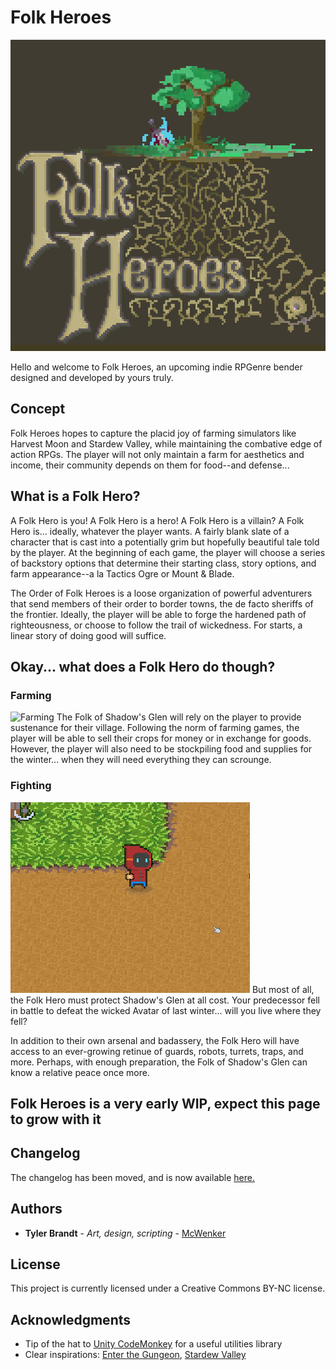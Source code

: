 # Folk Heroes
![Logo](DemoImages/folkheroes.gif?raw=true)

Hello and welcome to Folk Heroes, an upcoming indie RPGenre bender designed and developed by yours truly.

## Concept

Folk Heroes hopes to capture the placid joy of farming simulators like Harvest Moon and Stardew Valley, while maintaining the combative edge of action RPGs.
The player will not only maintain a farm for aesthetics and income, their community depends on them for food--and defense...

## What is a Folk Hero?

A Folk Hero is you! A Folk Hero is a hero! A Folk Hero is a villain? A Folk Hero is… ideally, whatever the player wants. A fairly blank slate of a character that is cast into a potentially grim but hopefully beautiful tale told by the player. At the beginning of each game, the player will choose a series of backstory options that determine their starting class, story options, and farm appearance--a la Tactics Ogre or Mount & Blade.

The Order of Folk Heroes is a loose organization of powerful adventurers that send members of their order to border towns, the de facto sheriffs of the frontier. Ideally, the player will be able to forge the hardened path of righteousness, or choose to follow the trail of wickedness. For starts, a linear story of doing good will suffice.

## Okay... what does a Folk Hero do though?
### Farming
![Farming](DemoImages/farm.gif?raw=true "Some plants will also be a little pickier...")
The Folk of Shadow's Glen will rely on the player to provide sustenance for their village. Following the norm of farming games, the player will be able to sell their crops for money or in exchange for goods. However, the player will also need to be stockpiling food and supplies for the winter... when they will need everything they can scrounge.

### Fighting
![Fighting](DemoImages/punch.gif?raw=true "Fists, swords, bombs, guns, lightning...")
But most of all, the Folk Hero must protect Shadow's Glen at all cost. Your predecessor fell in battle to defeat the wicked Avatar of last winter... will you live where they fell?

In addition to their own arsenal and badassery, the Folk Hero will have access to an ever-growing retinue of guards, robots, turrets, traps, and more. Perhaps, with enough preparation, the Folk of Shadow's Glen can know a relative peace once more.

## Folk Heroes is a very early WIP, expect this page to grow with it

## Changelog
The changelog has been moved, and is now available [here.](changelog.md)

## Authors

* **Tyler Brandt** - *Art, design, scripting* - [McWenker](https://github.com/McWenker/)

## License

This project is currently licensed under a Creative Commons BY-NC license.

## Acknowledgments

* Tip of the hat to [Unity CodeMonkey](https://unitycodemonkey.com) for a useful utilities library
* Clear inspirations: [Enter the Gungeon](http://dodgeroll.com/), [Stardew Valley](https://www.stardewvalley.net/)
